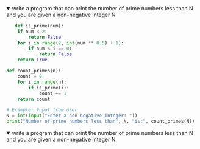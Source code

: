 <details open>
<summary>write a program that can print the number of prime numbers less than N and you are given a non-negative integer N</summary>
<p>

```python
   def is_prime(num):
    if num < 2:
        return False
    for i in range(2, int(num ** 0.5) + 1):
        if num % i == 0:
            return False
    return True

def count_primes(n):
    count = 0
    for i in range(n):
        if is_prime(i):
            count += 1
    return count

# Example: Input from user
N = int(input("Enter a non-negative integer: "))
print("Number of prime numbers less than", N, "is:", count_primes(N))

```

</p>
</details>

<details open>
<summary>write a program that can print the number of prime numbers less than N and you are given a non-negative integer N</summary>
<p>

```python


```

</p>
</details>
